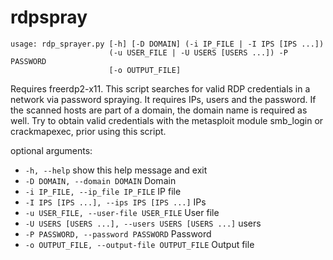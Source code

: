 # rdpspray
```
usage: rdp_sprayer.py [-h] [-D DOMAIN] (-i IP_FILE | -I IPS [IPS ...])
                      (-u USER_FILE | -U USERS [USERS ...]) -P PASSWORD
                      [-o OUTPUT_FILE]
```

Requires freerdp2-x11. This script searches for valid RDP credentials in a
network via password spraying. It requires IPs, users and the password. If the
scanned hosts are part of a domain, the domain name is required as well. Try
to obtain valid credentials with the metasploit module smb_login or
crackmapexec, prior using this script.

optional arguments:
* `-h, --help`            show this help message and exit
* `-D DOMAIN, --domain DOMAIN`
                        Domain
* `-i IP_FILE, --ip_file IP_FILE`
                        IP file
* `-I IPS [IPS ...], --ips IPS [IPS ...]`
                        IPs
* `-u USER_FILE, --user-file USER_FILE`
                        User file
* `-U USERS [USERS ...], --users USERS [USERS ...]`
                        users
* `-P PASSWORD, --password PASSWORD`
                        Password
* `-o OUTPUT_FILE, --output-file OUTPUT_FILE`
                        Output file
